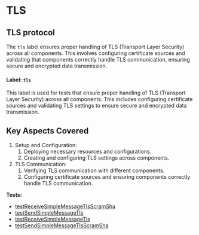 # TLS 
 
## TLS protocol

The `tls` label ensures proper handling of TLS (Transport Layer Security) across all components. 
This involves configuring certificate sources and validating that components correctly handle TLS communication, 
ensuring secure and encrypted data transmission.

#### Label: `tls`

This label is used for tests that ensure proper handling of TLS (Transport Layer Security) across all components. This includes configuring certificate sources and validating TLS settings to ensure secure and encrypted data transmission.

## Key Aspects Covered
1. Setup and Configuration:
   1. Deploying necessary resources and configurations.
   2. Creating and configuring TLS settings across components.
2. TLS Communication:
   1. Verifying TLS communication with different components.
   2. Configuring certificate sources and ensuring components correctly handle TLS communication.


<!-- generated part -->
**Tests:**
- [testReceiveSimpleMessageTlsScramSha](../../.././development-docs/systemtests/io.strimzi.systemtest.bridge.HttpBridgeScramShaST.md)
- [testSendSimpleMessageTls](../../.././development-docs/systemtests/io.strimzi.systemtest.bridge.HttpBridgeTlsST.md)
- [testReceiveSimpleMessageTls](../../.././development-docs/systemtests/io.strimzi.systemtest.bridge.HttpBridgeTlsST.md)
- [testSendSimpleMessageTlsScramSha](../../.././development-docs/systemtests/io.strimzi.systemtest.bridge.HttpBridgeScramShaST.md)
